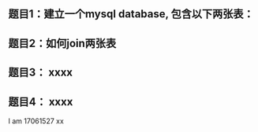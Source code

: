 ## 题目1：建立一个mysql database, 包含以下两张表：

## 题目2：如何join两张表

## 题目3： xxxx

## 题目4： xxxx
I am 17061527
xx

